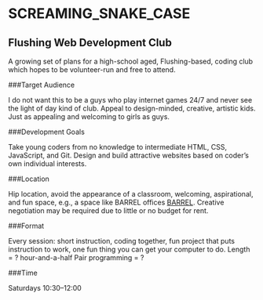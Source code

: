 SCREAMING_SNAKE_CASE
====================

Flushing Web Development Club
-----------------------------

A growing set of plans for a high-school aged, Flushing-based, coding club
which hopes to be volunteer-run and free to attend. 

###Target Audience

I do not want this to be a guys who play internet games 24/7 and never see the light of day 
kind of club. Appeal to design-minded, creative, artistic kids. Just as appealing and 
welcoming to girls as guys. 

###Development Goals

Take young coders from no knowledge to intermediate HTML, CSS, JavaScript, and Git. Design and 
build attractive websites based on coder’s own individual interests.

###Location

Hip location, avoid the appearance of a classroom, welcoming, aspirational, and fun space,
e.g., a space like BARREL offices [BARREL](www.barrelny.com/about.the-barrel-office/). 
Creative negotiation may be required due to little or no budget for rent.

###Format

Every session: short instruction, coding together, fun project that puts instruction to work,
one fun thing you can get your computer to do.
Length = ? hour-and-a-half
Pair programming = ?

###Time

Saturdays 10:30–12:00